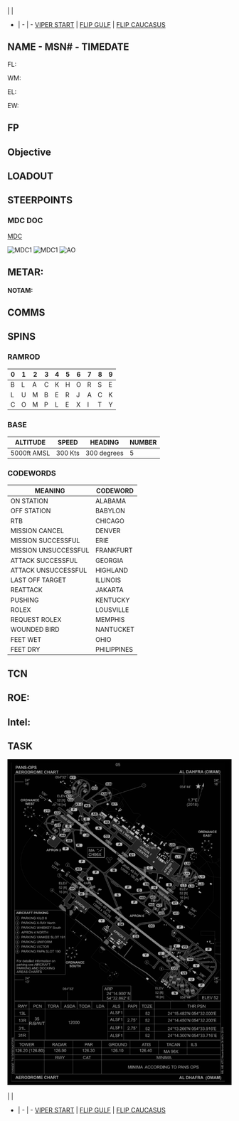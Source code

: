  |  | 
- | - | -
[VIPER START](/F16START.MD) | [FLIP GULF](https://www.dropbox.com/s/sp91zf63rx0esao/FLIP_GULFR2_EC1.pdf?dl=0) | [FLIP CAUCASUS](https://www.dropbox.com/s/ppiqy9ba7i8h8op/FLIP_CAUR_EC1.pdf?dl=0)

## NAME - MSN# - TIMEDATE

FL: 

WM: 

EL: 

EW: 


## FP


				


## Objective
#### 



## LOADOUT


## STEERPOINTS

### MDC DOC
[MDC](/XXX.pdf)


![MDC1](--MDC10.PNG)
![MDC1](--MDC20.PNG)
![AO](--E10.PNG)

## METAR: 

#### NOTAM: 



## COMMS

## SPINS

### RAMROD

| 0 | 1 | 2 | 3 | 4 | 5 | 6 | 7 | 8 | 9 |
| - | - | - | - | - | - | - | - | - | - |
| B | L | A | C | K | H | O | R | S | E |
| L | U | M | B | E | R | J | A | C | K | --EVEN
| C | O | M | P | L | E | X | I | T | Y | --ODD

### BASE

| ALTITUDE | SPEED | HEADING | NUMBER| 
| -------- | ----- | ------- | ----- | 
| 5000ft AMSL | 300 Kts | 300 degrees | 5 |

### CODEWORDS

| MEANING | CODEWORD | 
| ------- | -------- | 
| ON STATION | ALABAMA | 
| OFF STATION | BABYLON |
| RTB | CHICAGO |
| MISSION CANCEL | DENVER |
| MISSION SUCCESSFUL| ERIE |
| MISSION UNSUCCESSFUL| FRANKFURT |
| ATTACK SUCCESSFUL | GEORGIA |
| ATTACK UNSUCCESSFUL | HIGHLAND |
| LAST OFF TARGET| ILLINOIS |
| REATTACK | JAKARTA |
| PUSHING | KENTUCKY |
| ROLEX | LOUSVILLE |
| REQUEST ROLEX| MEMPHIS|
| WOUNDED BIRD | NANTUCKET |
| FEET WET | OHIO |
| FEET DRY | PHILIPPINES |

## TCN


## ROE:



## Intel:


## TASK


![GND](/FLIPS/OMAM_GND_NOV6.png)  

 |  | 
- | - | -
[VIPER START](/F16START.MD) | [FLIP GULF](https://www.dropbox.com/s/sp91zf63rx0esao/FLIP_GULFR2_EC1.pdf?dl=0) | [FLIP CAUCASUS](https://www.dropbox.com/s/ppiqy9ba7i8h8op/FLIP_CAUR_EC1.pdf?dl=0)

